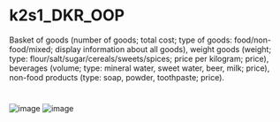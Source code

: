 # k2s1_DKR_OOP
Basket of goods (number of goods; total cost; type of goods: food/non-food/mixed; display
information about all goods), weight goods (weight; type: flour/salt/sugar/cereals/sweets/spices;
price per kilogram; price), beverages (volume; type: mineral water, sweet water, beer, milk; price),
non-food products (type: soap, powder, toothpaste; price).
#
![image](https://github.com/Dan-live/k2s1_DKR_OOP/assets/109356212/09eff29b-32ce-4a1d-8318-f05f31434b34)
![image](https://github.com/Dan-live/k2s1_DKR_OOP/assets/109356212/21d7f9b1-a3b7-402b-aaff-53d773569049)
